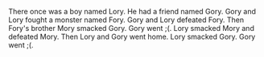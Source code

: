 There once was a boy named Lory. He had a friend named Gory.
Gory and Lory fought a monster named Fory. Gory and Lory defeated Fory. Then Fory's brother Mory smacked Gory. Gory went ;(. Lory smacked Mory and defeated Mory. Then Lory and Gory went home. Lory smacked Gory. Gory went ;(.